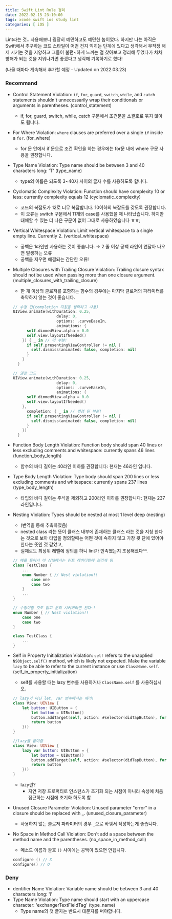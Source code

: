 ```yaml
---
title: Swift Lint Rule 정리
date: 2022-02-15 23:10:00
tags: xcode swift ios study lint
categories: [ iOS ]
---
```


Lint라는 것.. 사용해보니 굉장히 예민하고도 예민한 놈이었다.
하지만 나는 아직은 Swift에서 추구하는 코드 스타일이 어떤 건지 익히는 단계에 있다고 생각해서 무작정 해제 시키는 것을 지양하고
그들이 불편~하게 느끼는 걸 찾아보고 정리해 두었다가 차차 방해가 되는 것을 지워나가면 좋겠다고 생각해 기록하기로 했다!

(나올 때마다 계속해서 추가할 예정 - Updated on 2022.03.23)

### Recommand

- Control Statement Violation: `if`, `for`, `guard`, `switch`, `while`, and `catch` statements shouldn't unnecessarily wrap their conditionals or arguments in parentheses. (control_statement)
    - if, for, guard, switch, while, catch 구문에서 조건문을 소괄호로 묶지 않아도 됩니다.  
  

- For Where Violation: `where` clauses are preferred over a single `if` inside a `for`. (for_where)
    - for 문 안에서 if 문으로 조건 확인을 하는 경우에는 for문 내에 where 구문 사용을 권장합니다.  
  

- Type Name Violation: Type name should be between 3 and 40 characters long: 'T' (type_name)
    - type의 이름은 되도록 3~40자 사이의 글자 수를 사용하도록 합니다.  
  

- Cyclomatic Complexity Violation: Function should have complexity 10 or less: currently complexity equals 12 (cyclomatic_complexity)
    - 코드의 복잡도가 12로 너무 복잡합니다.  10이하의 복잡도를 갖도록 권장합니다.
    - 이 오류는 switch 구문에서 11개의 case를 사용했을 때 나타났습니다. 하지만 대체할 수 있는 더 나은 구문이 없어 그대로 사용하였습니다 ㅎㅎ;  
  

- Vertical Whitespace Violation: Limit vertical whitespace to a single empty line. Currently 2. (vertical_whitespace)
    - 공백은 1라인만 사용하는 것이 좋습니다. → 2 줄 이상 공백 라인이 연달아 나오면 발생하는 오류
    - 공백을 지우면 해결되는 간단한 오류!  
  

- Multiple Closures with Trailing Closure Violation: Trailing closure syntax should not be used when passing more than one closure argument. (multiple_closures_with_trailing_closure)
    - 한 개 이상의 클로저를 포함하는 함수의 경우에는 마지막 클로저의 파라미터를 축약하지 않는 것이 좋습니다.  
    
    ```swift
    // 수정 전(completion 지칭을 생략하고 사용)
    UIView.animate(withDuration: 0.25,
                       delay: 0,
                       options: .curveEaseIn,
                       animations: {
          self.dimmedView.alpha = 0.0
          self.view.layoutIfNeeded()
        }) { _ in // 이 부분!
          if self.presentingViewController != nil {
            self.dismiss(animated: false, completion: nil)
          }
        }
      }
    
    // 권장 코드
    UIView.animate(withDuration: 0.25,
                       delay: 0,
                       options: .curveEaseIn,
                       animations: {
          self.dimmedView.alpha = 0.0
          self.view.layoutIfNeeded()
        },
          completion: { _ in // 변경 된 부분!
          if self.presentingViewController != nil {
            self.dismiss(animated: false, completion: nil)
          }
        })
      }
    ```
    

- Function Body Length Violation: Function body should span 40 lines or less excluding comments and whitespace: currently spans 46 lines (function_body_length)
    - 함수의 바디 길이는 40라인 이하를 권장합니다: 현재는 46라인 입니다.  
  

- Type Body Length Violation: Type body should span 200 lines or less excluding comments and whitespace: currently spans 237 lines (type_body_length)
    - 타입의 바디 길이는 주석을 제외하고 200라인 이하를 권장합니다: 현재는 237라인입니다.  
  

- Nesting Violation: Types should be nested at most 1 level deep (nesting)
    - (번역을 통해 추측하였음)
    - nested class 라는 뜻이 클래스 내부에 존재하는 클래스 라는 것을 지칭 한다는 것으로 보아 타입을 정의할때는 어떤 것에 속하지 않고 가장 윗 단에 있어야 한다는 뜻인 것 같았고,
    - 실제로도 최상위 레벨에 정의를 하니 lint가 만족했는지 조용해졌다^^.  
    
    ```swift
    // 예를 들어서 이 상태에서는 린트 레이더망에 걸리게 됨
    class TestClass {
    	...
    	enum Number { // Nest violation!!
    		case one
    		case two
    	}
    	...
    }
    
    // 수정이랄 것도 없고 분리 시켜버리면 된다~!
    enum Number { // Nest violation!!
    	case one
    	case two
    }
    
    class TestClass {
    	...
    }
    ```
    
- Self in Property Initialization Violation: `self` refers to the unapplied `NSObject.self()` method, which is likely not expected. Make the variable `lazy` to be able to refer to the current instance or use `ClassName.self`. (self_in_property_initialization)
    - self를 사용할 때는 lazy 변수를 사용하거나 `ClassName.self` 를 사용하십시오.
    
    ```swift
    // lazy가 아닌 let, var 변수에서는 에러!
    class View: UIView {
        let button: UIButton = {
            let button = UIButton()
            button.addTarget(self, action: #selector(didTapButton), for: .touchUpInside) // 여기~~
            return button
        }()
    }
    
    //lazy를 붙여줌
    class View: UIView {
        lazy var button: UIButton = {
            let button = UIButton()
            button.addTarget(self, action: #selector(didTapButton), for: .touchUpInside)
            return button
        }()
    }
    ```
    
    - lazy란?
        - 지연 저장 프로퍼티로 인스턴스가 초기화 되는 시점이 아니라 속성에 처음 접근하는 시점에 초기화 하도록 함
        
- Unused Closure Parameter Violation: Unused parameter "error" in a closure should be replaced with _. (unused_closure_parameter)
    - 사용하지 않는 클로저 파라미터의 경우 `_`으로 바꿔서 작성하는게 좋습니다.

- No Space in Method Call Violation: Don't add a space between the method name and the parentheses. (no_space_in_method_call)
    - 메소드 이름과 괄호 `()` 사이에는 공백이 있으면 안됩니다.
    
    ```swift
    configure () // X
    configure() // O
    ```


### Deny

- dentifier Name Violation: Variable name should be between 3 and 40 characters long: 'i'
- Type Name Violation: Type name should start with an uppercase character: 'exchangerTextFieldTag' (type_name)
    - Type name의 첫 글자는 반드시 대문자를 써야합니다.
